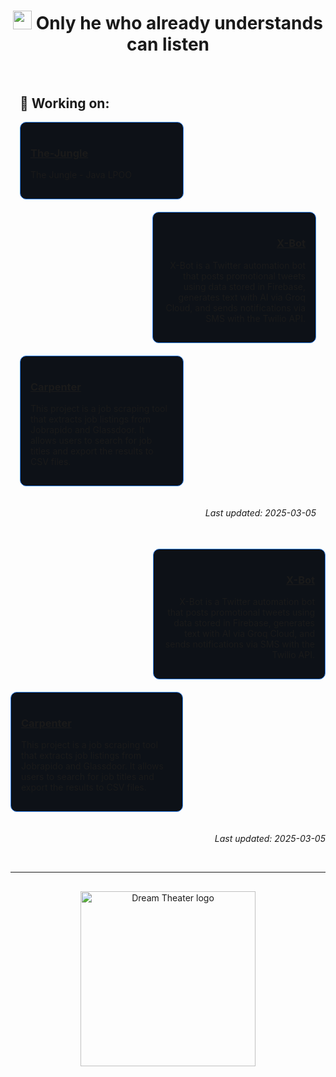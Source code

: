 <h1 align="center"><img src="https://user-images.githubusercontent.com/72663882/171687151-bb31c996-c9d2-49c8-b593-734946893b23.gif" alt="waving hand gif" aria-hidden="true" width="30" /> Only he who already understands can listen</h1>

<div style="padding: 15px; margin-top: 20px; margin-bottom: 20px;">

## 🚀 Working on:

<div align="left" style="width: 48%; float: left; clear: both; margin-bottom: 20px; border: 1px solid #2f80ed; border-radius: 10px; padding: 16px; background-color: #0d1117;">
  <h3><a href="https://github.com/devgabrielsborges/The-Jungle">The-Jungle</a></h3>
  <p>The Jungle - Java LPOO</p>
</div>

<div align="right" style="width: 48%; float: right; clear: both; margin-bottom: 20px; border: 1px solid #2f80ed; border-radius: 10px; padding: 16px; background-color: #0d1117;">
  <h3><a href="https://github.com/devgabrielsborges/X-Bot">X-Bot</a></h3>
  <p>X-Bot is a Twitter automation bot that posts promotional tweets using data stored in Firebase, generates text with AI via Groq Cloud, and sends notifications via SMS with the Twilio API.</p>
</div>

<div align="left" style="width: 48%; float: left; clear: both; margin-bottom: 20px; border: 1px solid #2f80ed; border-radius: 10px; padding: 16px; background-color: #0d1117;">
  <h3><a href="https://github.com/devgabrielsborges/Carpenter">Carpenter</a></h3>
  <p>This project is a job scraping tool that extracts job listings from Jobrapido and Glassdoor. It allows users to search for job titles and export the results to CSV files.</p>
</div>

<div style="clear: both;"></div>

<p align="right"><em>Last updated: 2025-03-05</em></p>

</div>

<div align="right" style="width: 48%; float: right; clear: both; margin-bottom: 20px; border: 1px solid #2f80ed; border-radius: 10px; padding: 16px; background-color: #0d1117;">
  <h3><a href="https://github.com/devgabrielsborges/X-Bot">X-Bot</a></h3>
  <p>X-Bot is a Twitter automation bot that posts promotional tweets using data stored in Firebase, generates text with AI via Groq Cloud, and sends notifications via SMS with the Twilio API.</p>
</div>

<div align="left" style="width: 48%; float: left; clear: both; margin-bottom: 20px; border: 1px solid #2f80ed; border-radius: 10px; padding: 16px; background-color: #0d1117;">
  <h3><a href="https://github.com/devgabrielsborges/Carpenter">Carpenter</a></h3>
  <p>This project is a job scraping tool that extracts job listings from Jobrapido and Glassdoor. It allows users to search for job titles and export the results to CSV files.</p>
</div>

<div style="clear: both;"></div>

<p align="right"><em>Last updated: 2025-03-05</em></p>

</div>

<br clear="both">

---

<div align="center" style="margin-top: 30px; margin-bottom: 30px;">
  <img width="280" height="280" alt="Dream Theater logo" src="https://www.pngkey.com/png/full/265-2653134_dream-theater-png-dream-theater-band-logo-png.png">
</div>
